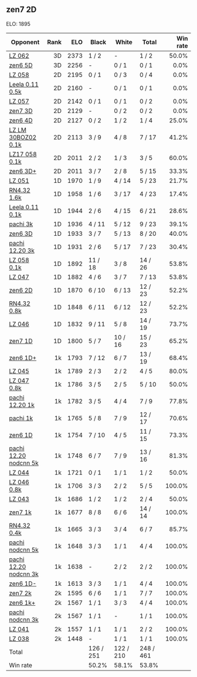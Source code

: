 ## zen7 2D ##

ELO: 1895

Opponent | Rank | ELO | Black | White | Total | Win rate
---------|-----:|----:|-------|-------|-------|-------:
[LZ 062](LZ%20062.md) | 3D | 2373 | 1 / 2 | - | 1 / 2 | 50.0%
[zen6 5D](zen6%205D.md) | 3D | 2256 | - | 0 / 1 | 0 / 1 | 0.0%
[LZ 058](LZ%20058.md) | 2D | 2195 | 0 / 1 | 0 / 3 | 0 / 4 | 0.0%
[Leela 0.11 0.5k](Leela%200.11%200.5k.md) | 2D | 2160 | - | 0 / 1 | 0 / 1 | 0.0%
[LZ 057](LZ%20057.md) | 2D | 2142 | 0 / 1 | 0 / 1 | 0 / 2 | 0.0%
[zen7 3D](zen7%203D.md) | 2D | 2129 | - | 0 / 2 | 0 / 2 | 0.0%
[zen6 4D](zen6%204D.md) | 2D | 2127 | 0 / 2 | 1 / 2 | 1 / 4 | 25.0%
[LZ LM 30BOZ02 0.1k](LZ%20LM%2030BOZ02%200.1k.md) | 2D | 2113 | 3 / 9 | 4 / 8 | 7 / 17 | 41.2%
[LZ17 058 0.1k](LZ17%20058%200.1k.md) | 2D | 2011 | 2 / 2 | 1 / 3 | 3 / 5 | 60.0%
[zen6 3D+](zen6%203D+.md) | 2D | 2011 | 3 / 7 | 2 / 8 | 5 / 15 | 33.3%
[LZ 051](LZ%20051.md) | 1D | 1970 | 1 / 9 | 4 / 14 | 5 / 23 | 21.7%
[RN4.32 1.6k](RN4.32%201.6k.md) | 1D | 1958 | 1 / 6 | 3 / 17 | 4 / 23 | 17.4%
[Leela 0.11 0.1k](Leela%200.11%200.1k.md) | 1D | 1944 | 2 / 6 | 4 / 15 | 6 / 21 | 28.6%
[pachi 3k](pachi%203k.md) | 1D | 1936 | 4 / 11 | 5 / 12 | 9 / 23 | 39.1%
[zen6 3D](zen6%203D.md) | 1D | 1933 | 3 / 7 | 5 / 13 | 8 / 20 | 40.0%
[pachi 12.20 3k](pachi%2012.20%203k.md) | 1D | 1931 | 2 / 6 | 5 / 17 | 7 / 23 | 30.4%
[LZ 058 0.1k](LZ%20058%200.1k.md) | 1D | 1892 | 11 / 18 | 3 / 8 | 14 / 26 | 53.8%
[LZ 047](LZ%20047.md) | 1D | 1882 | 4 / 6 | 3 / 7 | 7 / 13 | 53.8%
[zen6 2D](zen6%202D.md) | 1D | 1870 | 6 / 10 | 6 / 13 | 12 / 23 | 52.2%
[RN4.32 0.8k](RN4.32%200.8k.md) | 1D | 1848 | 6 / 11 | 6 / 12 | 12 / 23 | 52.2%
[LZ 046](LZ%20046.md) | 1D | 1832 | 9 / 11 | 5 / 8 | 14 / 19 | 73.7%
[zen7 1D](zen7%201D.md) | 1D | 1800 | 5 / 7 | 10 / 16 | 15 / 23 | 65.2%
[zen6 1D+](zen6%201D+.md) | 1k | 1793 | 7 / 12 | 6 / 7 | 13 / 19 | 68.4%
[LZ 045](LZ%20045.md) | 1k | 1789 | 2 / 3 | 2 / 2 | 4 / 5 | 80.0%
[LZ 047 0.8k](LZ%20047%200.8k.md) | 1k | 1786 | 3 / 5 | 2 / 5 | 5 / 10 | 50.0%
[pachi 12.20 1k](pachi%2012.20%201k.md) | 1k | 1782 | 3 / 5 | 4 / 4 | 7 / 9 | 77.8%
[pachi 1k](pachi%201k.md) | 1k | 1765 | 5 / 8 | 7 / 9 | 12 / 17 | 70.6%
[zen6 1D](zen6%201D.md) | 1k | 1754 | 7 / 10 | 4 / 5 | 11 / 15 | 73.3%
[pachi 12.20 nodcnn 5k](pachi%2012.20%20nodcnn%205k.md) | 1k | 1748 | 6 / 7 | 7 / 9 | 13 / 16 | 81.3%
[LZ 044](LZ%20044.md) | 1k | 1721 | 0 / 1 | 1 / 1 | 1 / 2 | 50.0%
[LZ 046 0.8k](LZ%20046%200.8k.md) | 1k | 1706 | 3 / 3 | 2 / 2 | 5 / 5 | 100.0%
[LZ 043](LZ%20043.md) | 1k | 1686 | 1 / 2 | 1 / 2 | 2 / 4 | 50.0%
[zen7 1k](zen7%201k.md) | 1k | 1677 | 8 / 8 | 6 / 6 | 14 / 14 | 100.0%
[RN4.32 0.4k](RN4.32%200.4k.md) | 1k | 1665 | 3 / 3 | 3 / 4 | 6 / 7 | 85.7%
[pachi nodcnn 5k](pachi%20nodcnn%205k.md) | 1k | 1648 | 3 / 3 | 1 / 1 | 4 / 4 | 100.0%
[pachi 12.20 nodcnn 3k](pachi%2012.20%20nodcnn%203k.md) | 1k | 1638 | - | 2 / 2 | 2 / 2 | 100.0%
[zen6 1D-](zen6%201D-.md) | 1k | 1613 | 3 / 3 | 1 / 1 | 4 / 4 | 100.0%
[zen7 2k](zen7%202k.md) | 2k | 1595 | 6 / 6 | 1 / 1 | 7 / 7 | 100.0%
[zen6 1k+](zen6%201k+.md) | 2k | 1567 | 1 / 1 | 3 / 3 | 4 / 4 | 100.0%
[pachi nodcnn 3k](pachi%20nodcnn%203k.md) | 2k | 1567 | 1 / 1 | - | 1 / 1 | 100.0%
[LZ 041](LZ%20041.md) | 2k | 1557 | 1 / 1 | 1 / 1 | 2 / 2 | 100.0%
[LZ 038](LZ%20038.md) | 2k | 1448 | - | 1 / 1 | 1 / 1 | 100.0%
Total | | | 126 / 251 | 122 / 210 | 248 / 461 | 
Win rate| | | 50.2% | 58.1% | 53.8% | 
